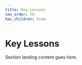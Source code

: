 ```yaml
---
title: Key Lessons
nav_order: 70
has_children: true
---
```


# Key Lessons

Section landing content goes here.

